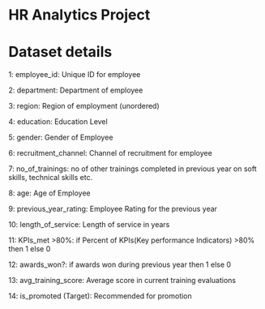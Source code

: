 HR Analytics Project
=====================

Dataset details
===================

1: employee_id: Unique ID for employee

2: department: Department of employee

3: region: Region of employment (unordered)

4: education: Education Level

5: gender: Gender of Employee

6: recruitment_channel: Channel of recruitment for employee

7: no_of_trainings: no of other trainings completed in previous year on soft skills, technical skills etc.

8: age: Age of Employee

9: previous_year_rating: Employee Rating for the previous year

10: length_of_service: Length of service in years

11: KPIs_met >80%: if Percent of KPIs(Key performance Indicators) >80% then 1 else 0

12: awards_won?: if awards won during previous year then 1 else 0

13: avg_training_score: Average score in current training evaluations

14: is_promoted	(Target): Recommended for promotion
